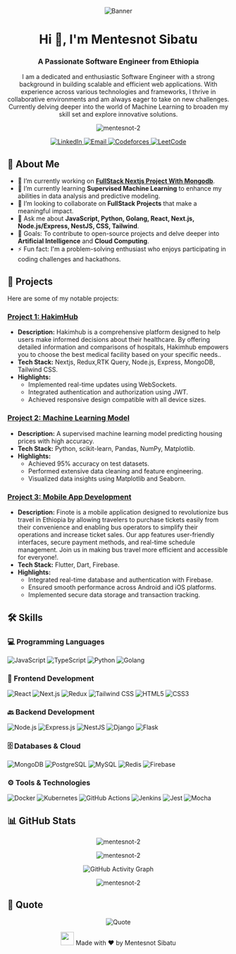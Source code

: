 <!-- Banner Image -->
<p align="center">
  <img src="https://media.giphy.com/media/dWesBcTLavkZuG35MI/giphy.gif" alt="Banner" />
</p>

<!-- Greeting -->
<h1 align="center">Hi 👋, I'm Mentesnot Sibatu</h1>
<h3 align="center">A Passionate Software Engineer from Ethiopia</h3>

<!-- Short Introduction -->
<p align="center">
  I am a dedicated and enthusiastic Software Engineer with a strong background in building scalable and efficient web applications. With experience across various technologies and frameworks, I thrive in collaborative environments and am always eager to take on new challenges. Currently delving deeper into the world of Machine Learning to broaden my skill set and explore innovative solutions.
</p>

<!-- Profile Views -->
<p align="center"> 
  <img src="https://komarev.com/ghpvc/?username=mentesnot-2&label=Profile%20views&color=0e75b6&style=flat" alt="mentesnot-2" />
</p>

<!-- Social Media Links -->
<p align="center">
  <a href="https://www.linkedin.com/in/mentesnot-sibatu-551693248/" target="_blank">
    <img src="https://img.shields.io/badge/LinkedIn-mentesnot--sibatu-blue?style=for-the-badge&logo=linkedin" alt="LinkedIn" />
  </a>
  <a href="mailto:sibhatmentesnot@gmail.com" target="_blank">
    <img src="https://img.shields.io/badge/Email-sibhatmentesnot@gmail.com-red?style=for-the-badge&logo=gmail&logoColor=white" alt="Email" />
  </a>
  <a href="https://codeforces.com/profile/kintsugi" target="_blank">
    <img src="https://img.shields.io/badge/Codeforces-kintsugi-orange?style=for-the-badge&logo=codeforces" alt="Codeforces" />
  </a>
  <a href="https://leetcode.com/mentesnotsibatu/" target="_blank">
    <img src="https://img.shields.io/badge/LeetCode-mentesnotsibatu-yellow?style=for-the-badge&logo=leetcode" alt="LeetCode" />
  </a>
  <!-- Add other social media links as needed -->
</p>

<!-- About Me -->
## 🧐 About Me

- 🔭 I’m currently working on **[FullStack Nextjs Project With Mongodb](https://github.com/mentesnot-2/nextMSNBlogSite-clone)**.
- 🌱 I’m currently learning **Supervised Machine Learning** to enhance my abilities in data analysis and predictive modeling.
- 👯 I’m looking to collaborate on **FullStack Projects** that make a meaningful impact.
- 💬 Ask me about **JavaScript, Python, Golang, React, Next.js, Node.js/Express, NestJS, CSS, Tailwind**.
- 🎯 Goals: To contribute to open-source projects and delve deeper into **Artificial Intelligence** and **Cloud Computing**.
- ⚡ Fun fact: I'm a problem-solving enthusiast who enjoys participating in coding challenges and hackathons.

<!-- Projects -->
## 🚀 Projects

Here are some of my notable projects:

### [Project 1: HakimHub](https://github.com/A2SV/HakimHub)
- **Description:** Hakimhub is a comprehensive platform designed to help users make informed decisions about their healthcare. By offering detailed information and comparisons of hospitals, Hakimhub empowers you to choose the best medical facility based on your specific needs..
- **Tech Stack:** Nextjs, Redux,RTK Query, Node.js, Express, MongoDB, Tailwind CSS.
- **Highlights:**
  - Implemented real-time updates using WebSockets.
  - Integrated authentication and authorization using JWT.
  - Achieved responsive design compatible with all device sizes.

### [Project 2: Machine Learning Model](https://github.com/mentesnot-2/machine-learning-model)
- **Description:** A supervised machine learning model predicting housing prices with high accuracy.
- **Tech Stack:** Python, scikit-learn, Pandas, NumPy, Matplotlib.
- **Highlights:**
  - Achieved 95% accuracy on test datasets.
  - Performed extensive data cleaning and feature engineering.
  - Visualized data insights using Matplotlib and Seaborn.

### [Project 3: Mobile App Development](https://github.com/mentesnot-2/Finote)
- **Description:** Finote is a mobile application designed to revolutionize bus travel in Ethiopia by allowing travelers to purchase tickets easily from their convenience and enabling bus operators to simplify their operations and increase ticket sales. Our app features user-friendly interfaces, secure payment methods, and real-time schedule management. Join us in making bus travel more efficient and accessible for everyone!.
- **Tech Stack:** Flutter, Dart, Firebase.
- **Highlights:**
  - Integrated real-time database and authentication with Firebase.
  - Ensured smooth performance across Android and iOS platforms.
  - Implemented secure data storage and transaction tracking.

<!-- Skills -->
## 🛠️ Skills

### 💻 Programming Languages
<p>
  <img src="https://img.shields.io/badge/JavaScript-ES6+-F7DF1E?style=for-the-badge&logo=javascript&logoColor=black" alt="JavaScript" />
  <img src="https://img.shields.io/badge/TypeScript-4.0+-3178C6?style=for-the-badge&logo=typescript&logoColor=white" alt="TypeScript" />
  <img src="https://img.shields.io/badge/Python-3.x-3776AB?style=for-the-badge&logo=python&logoColor=white" alt="Python" />
  <img src="https://img.shields.io/badge/Go-1.x-00ADD8?style=for-the-badge&logo=go&logoColor=white" alt="Golang" />
  <!-- Add more languages as needed -->
</p>

### 🧰 Frontend Development
<p>
  <img src="https://img.shields.io/badge/React-17+-61DAFB?style=for-the-badge&logo=react&logoColor=black" alt="React" />
  <img src="https://img.shields.io/badge/Next.js-10+-000000?style=for-the-badge&logo=next.js&logoColor=white" alt="Next.js" />
  <img src="https://img.shields.io/badge/Redux-4+-764ABC?style=for-the-badge&logo=redux&logoColor=white" alt="Redux" />
  <img src="https://img.shields.io/badge/Tailwind_CSS-2+-38B2AC?style=for-the-badge&logo=tailwind-css&logoColor=white" alt="Tailwind CSS" />
  <img src="https://img.shields.io/badge/HTML5-E34F26?style=for-the-badge&logo=html5&logoColor=white" alt="HTML5" />
  <img src="https://img.shields.io/badge/CSS3-1572B6?style=for-the-badge&logo=css3&logoColor=white" alt="CSS3" />
  <!-- Add more frontend skills as needed -->
</p>

### 🔙 Backend Development
<p>
  <img src="https://img.shields.io/badge/Node.js-14+-339933?style=for-the-badge&logo=node.js&logoColor=white" alt="Node.js" />
  <img src="https://img.shields.io/badge/Express.js-4+-000000?style=for-the-badge&logo=express&logoColor=white" alt="Express.js" />
  <img src="https://img.shields.io/badge/NestJS-7+-E0234E?style=for-the-badge&logo=nestjs&logoColor=white" alt="NestJS" />
  <img src="https://img.shields.io/badge/Django-3.2+-092E20?style=for-the-badge&logo=django&logoColor=white" alt="Django" />
  <img src="https://img.shields.io/badge/Flask-2+-000000?style=for-the-badge&logo=flask&logoColor=white" alt="Flask" />
  <!-- Add more backend skills as needed -->
</p>

### 🗄️ Databases & Cloud
<p>
  <img src="https://img.shields.io/badge/MongoDB-4+-47A248?style=for-the-badge&logo=mongodb&logoColor=white" alt="MongoDB" />
  <img src="https://img.shields.io/badge/PostgreSQL-13+-336791?style=for-the-badge&logo=postgresql&logoColor=white" alt="PostgreSQL" />
  <img src="https://img.shields.io/badge/MySQL-8+-4479A1?style=for-the-badge&logo=mysql&logoColor=white" alt="MySQL" />
  <img src="https://img.shields.io/badge/Redis-6+-DC382D?style=for-the-badge&logo=redis&logoColor=white" alt="Redis" />
  <img src="https://img.shields.io/badge/Firebase-9+-FFCA28?style=for-the-badge&logo=firebase&logoColor=black" alt="Firebase" />
  <!-- Add cloud platforms like AWS, GCP if applicable -->
</p>

### ⚙️ Tools & Technologies
<p>
  <img src="https://img.shields.io/badge/Docker-20.10+-2496ED?style=for-the-badge&logo=docker&logoColor=white" alt="Docker" />
  <img src="https://img.shields.io/badge/Kubernetes-1.20+-326CE5?style=for-the-badge&logo=kubernetes&logoColor=white" alt="Kubernetes" />
  <img src="https://img.shields.io/badge/CI/CD-GitHub_Actions-2088FF?style=for-the-badge&logo=github-actions&logoColor=white" alt="GitHub Actions" />
  <img src="https://img.shields.io/badge/Jenkins-2.289+-D24939?style=for-the-badge&logo=jenkins&logoColor=white" alt="Jenkins" />
  <img src="https://img.shields.io/badge/Testing-Jest-C21325?style=for-the-badge&logo=jest&logoColor=white" alt="Jest" />
  <img src="https://img.shields.io/badge/Testing-Mocha-8D6748?style=for-the-badge&logo=mocha&logoColor=white" alt="Mocha" />
  <!-- Add more tools as needed -->
</p>

<!-- GitHub Stats -->
## 📊 GitHub Stats

<p align="center">
  <img src="https://github-readme-stats.vercel.app/api?username=mentesnot-2&show_icons=true&locale=en&theme=radical" alt="mentesnot-2" />
</p>

<p align="center">
  <img src="https://github-readme-streak-stats.herokuapp.com/?user=mentesnot-2&theme=radical" alt="mentesnot-2" />
</p>

<!-- Contributions Graph -->
<p align="center">
  <img src="https://activity-graph.herokuapp.com/graph?username=mentesnot-2&theme=react-dark" alt="GitHub Activity Graph" />
</p>

<!-- Language Stats -->
<p align="center">
  <img src="https://github-readme-stats.vercel.app/api/top-langs?username=mentesnot-2&show_icons=true&locale=en&layout=compact&theme=radical" alt="mentesnot-2" />
</p>

<!-- Quote -->
## 💬 Quote

<p align="center">
  <img src="https://quotes-github-readme.vercel.app/api?type=horizontal&theme=radical" alt="Quote" />
</p>

<!-- Footer -->
<p align="center">
  <img src="https://raw.githubusercontent.com/martinheinz/martinheinz/master/wave.gif" width="30px">
  Made with ❤️ by Mentesnot Sibatu
</p>
